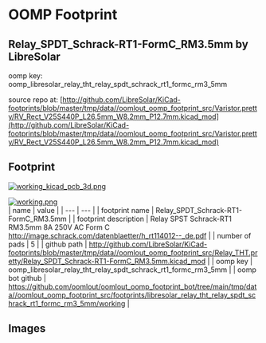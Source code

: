 # OOMP Footprint  
## Relay_SPDT_Schrack-RT1-FormC_RM3.5mm  by LibreSolar  
  
oomp key: oomp_libresolar_relay_tht_relay_spdt_schrack_rt1_formc_rm3_5mm  
  
source repo at: [http://github.com/LibreSolar/KiCad-footprints/blob/master/tmp/data//oomlout_oomp_footprint_src/Varistor.pretty/RV_Rect_V25S440P_L26.5mm_W8.2mm_P12.7mm.kicad_mod](http://github.com/LibreSolar/KiCad-footprints/blob/master/tmp/data//oomlout_oomp_footprint_src/Varistor.pretty/RV_Rect_V25S440P_L26.5mm_W8.2mm_P12.7mm.kicad_mod)  
## Footprint  
  
[![working_kicad_pcb_3d.png](working_kicad_pcb_3d_600.png)](working_kicad_pcb_3d.png)  
  
[![working.png](working_600.png)](working.png)  
| name | value | 
| --- | --- | 
| footprint name | Relay_SPDT_Schrack-RT1-FormC_RM3.5mm | 
| footprint description | Relay SPST Schrack-RT1 RM3.5mm 8A 250V AC Form C http://image.schrack.com/datenblaetter/h_rt114012--_de.pdf | 
| number of pads | 5 | 
| github path | http://github.com/LibreSolar/KiCad-footprints/blob/master/tmp/data//oomlout_oomp_footprint_src/Relay_THT.pretty/Relay_SPDT_Schrack-RT1-FormC_RM3.5mm.kicad_mod | 
| oomp key | oomp_libresolar_relay_tht_relay_spdt_schrack_rt1_formc_rm3_5mm | 
| oomp bot github | https://github.com/oomlout/oomlout_oomp_footprint_bot/tree/main/tmp/data//oomlout_oomp_footprint_src/footprints/libresolar_relay_tht_relay_spdt_schrack_rt1_formc_rm3_5mm/working | 
## Images  
